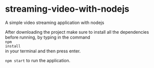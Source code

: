 # streaming-video-with-nodejs
A simple video streaming application with nodejs

After downloading the project make sure to install all the dependencies before running, by typing in the command <br />
<code>npm install</code>
<br />
in your terminal and then press enter.

<code>npm start</code> to run the application.
